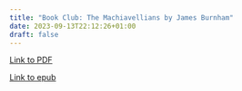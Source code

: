 ```yaml
---
title: "Book Club: The Machiavellians by James Burnham"
date: 2023-09-13T22:12:26+01:00
draft: false
---
```


[Link to PDF](/books/the_machiavellians.pdf)

[Link to epub](/books/the_machiavellians.epub)

